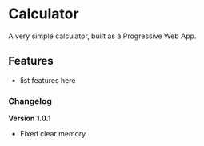 # Calculator

A very simple calculator, built as a Progressive Web App.

## Features

- list features here

### Changelog

**Version 1.0.1**

- Fixed clear memory
